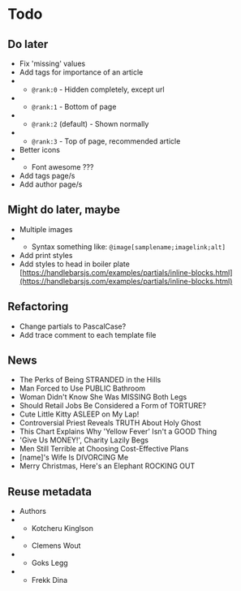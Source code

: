 # Todo

<!-- ## Important -->

## Do later

- Fix 'missing' values
- Add tags for importance of an article
- - `@rank:0` - Hidden completely, except url
- - `@rank:1` - Bottom of page
- - `@rank:2` (default) - Shown normally
- - `@rank:3` - Top of page, recommended article
- Better icons
- - Font awesome ???
- Add tags page/s
- Add author page/s

## Might do later, maybe

- Multiple images
- - Syntax something like: `@image[samplename;imagelink;alt]`
- Add print styles
- Add styles to head in boiler plate [https://handlebarsjs.com/examples/partials/inline-blocks.html](https://handlebarsjs.com/examples/partials/inline-blocks.html)

## Refactoring

- Change partials to PascalCase?
- Add trace comment to each template file

## News

- The Perks of Being STRANDED in the Hills
- Man Forced to Use PUBLIC Bathroom
- Woman Didn't Know She Was MISSING Both Legs
- Should Retail Jobs Be Considered a Form of TORTURE?
- Cute Little Kitty ASLEEP on My Lap!
- Controversial Priest Reveals TRUTH About Holy Ghost
- This Chart Explains Why 'Yellow Fever' Isn't a GOOD Thing
- 'Give Us MONEY!', Charity Lazily Begs
- Men Still Terrible at Choosing Cost-Effective Plans
- [name]'s Wife Is DIVORCING Me
- Merry Christmas, Here's an Elephant ROCKING OUT

## Reuse metadata

- Authors
- - Kotcheru Kinglson
- - Clemens Wout
- - Goks Legg
- - Frekk Dina
